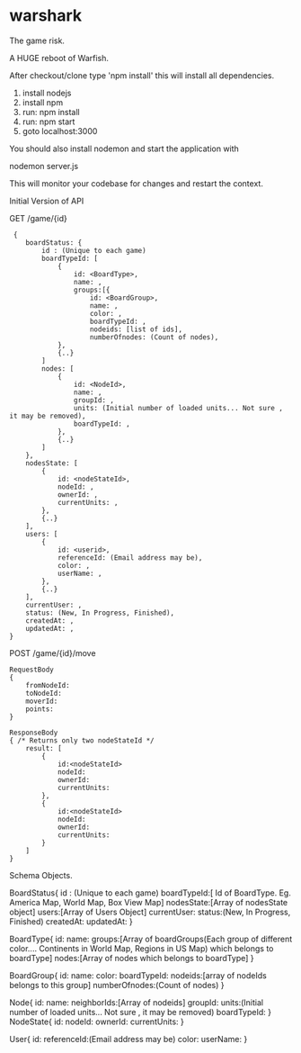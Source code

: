 warshark
========

The game risk.


A HUGE reboot of Warfish.

After checkout/clone type 'npm install' this will install all dependencies.

1. install nodejs
2. install npm
3. run: npm install
4. run: npm start
5. goto localhost:3000


You should also install nodemon and start the application with

nodemon server.js

This will monitor your codebase for changes and restart the context.


Initial Version of API

GET /game/{id}

     {
	    boardStatus: {
	        id : (Unique to each game)
	        boardTypeId: [
	            {
	                id: <BoardType>,
	                name: ,
	                groups:[{
	                    id: <BoardGroup>,
	                    name: ,
	                    color: ,
	                    boardTypeId: ,
	                    nodeids: [list of ids],
	                    numberOfnodes: (Count of nodes),
	            },
	            {..}
	        ]
	        nodes: [
	            {
	                id: <NodeId>,
	                name: ,
	                groupId: ,
	                units: (Initial number of loaded units... Not sure , it may be removed),
	                boardTypeId: ,
	            },
	            {..}
	        ]
	    },
	    nodesState: [
	        {
	            id: <nodeStateId>,
	            nodeId: ,
	            ownerId: ,
	            currentUnits: ,
	        },
	        {..}
	    ],
	    users: [
	        {
	            id: <userid>,
	            referenceId: (Email address may be),
	            color: ,
	            userName: ,
	        },
	        {..}
	    ],
	    currentUser: ,
	    status: (New, In Progress, Finished),
	    createdAt: ,
	    updatedAt: ,
	}

POST /game/{id}/move

    RequestBody
    {
        fromNodeId:
        toNodeId:
        moverId:
        points:
    }

    ResponseBody
    { /* Returns only two nodeStateId */
        result: [
            {
                id:<nodeStateId>
                nodeId:
                ownerId:
                currentUnits:
            },
            {
                id:<nodeStateId>
                nodeId:
                ownerId:
                currentUnits:
            }
        ]
    }


Schema Objects.

BoardStatus{
     id : (Unique to each game)
     boardTypeId:[ Id of BoardType. Eg. America Map, World Map, Box View Map]
     nodesState:[Array of nodesState object]
     users:[Array of Users Object]
     currentUser:
     status:(New, In Progress, Finished)
     createdAt:
     updatedAt:
}

BoardType{
     id:
     name:
     groups:[Array of boardGroups(Each group of different color.... Continents in World Map, Regions in US Map) which belongs to boardType]
     nodes:[Array of nodes which belongs to boardType]
}

BoardGroup{
     id:
     name:
     color:
     boardTypeId:
     nodeids:[array of nodeIds belongs to this group]
     numberOfnodes:(Count of nodes)
}

Node{
     id:
     name:
     neighborIds:[Array of nodeids]
     groupId:
     units:(Initial number of loaded units... Not sure , it may be removed)
     boardTypeId:
}
NodeState{
     id:
     nodeId:
     ownerId:
     currentUnits:
}

User{
     id:
     referenceId:(Email address may be)
     color:
     userName:
}





